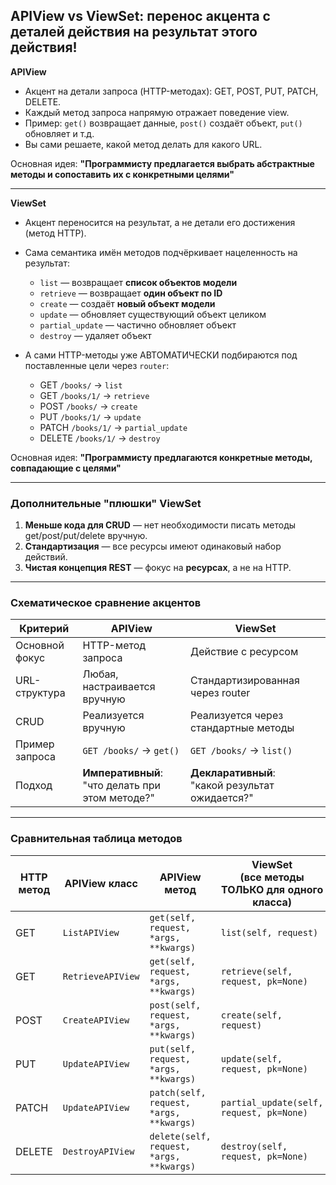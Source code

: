 ## APIView vs ViewSet: перенос акцента с деталей действия на результат этого действия!

**APIView**

* Акцент на детали запроса (HTTP-методах): GET, POST, PUT, PATCH, DELETE.
* Каждый метод запроса напрямую отражает поведение view.
* Пример: `get()` возвращает данные, `post()` создаёт объект, `put()` обновляет и т.д.
* Вы сами решаете, какой метод делать для какого URL.

Основная идея: **"Программисту предлагается выбрать абстрактные методы и сопоставить их с конкретными целями"**

---

**ViewSet**

* Акцент переносится на результат, а не детали его достижения (метод HTTP).

* Сама семантика имён методов подчёркивает нацеленность на результат:

  * `list` — возвращает **список объектов модели**
  * `retrieve` — возвращает **один объект по ID**
  * `create` — создаёт **новый объект модели**
  * `update` — обновляет существующий объект целиком
  * `partial_update` — частично обновляет объект
  * `destroy` — удаляет объект

* А сами HTTP-методы уже АВТОМАТИЧЕСКИ подбираются под поставленные цели через `router`:

  * GET `/books/` → `list`
  * GET `/books/1/` → `retrieve`
  * POST `/books/` → `create`
  * PUT `/books/1/` → `update`
  * PATCH `/books/1/` → `partial_update`
  * DELETE `/books/1/` → `destroy`

Основная идея: **"Программисту предлагаются конкретные методы, совпадающие с целями"**

---

### Дополнительные "плюшки" ViewSet

1. **Меньше кода для CRUD** — нет необходимости писать методы get/post/put/delete вручную.
2. **Стандартизация** — все ресурсы имеют одинаковый набор действий.
3. **Чистая концепция REST** — фокус на **ресурсах**, а не на HTTP.

---

### Схематическое сравнение акцентов

| Критерий       | APIView                                             | ViewSet                                             |
| -------------- |-----------------------------------------------------|-----------------------------------------------------|
| Основной фокус | HTTP-метод запроса                                  | Действие с ресурсом                                 |
| URL-структура  | Любая, настраивается вручную                        | Стандартизированная через router                    |
| CRUD           | Реализуется вручную                                 | Реализуется через стандартные методы                |
| Пример запроса | `GET /books/` → `get()`                             | `GET /books/` → `list()`                            |
| Подход         | **Императивный**: <br>"что делать при этом методе?" | **Декларативный**: <br>"какой результат ожидается?" |

---


### Сравнительная таблица методов

| HTTP метод | APIView класс     | APIView метод                            | ViewSet <br>(все методы ТОЛЬКО для одного класса) |
| ---------- | ----------------- | ---------------------------------------- |---------------------------------------------------|
| GET        | `ListAPIView`     | `get(self, request, *args, **kwargs)`    | `list(self, request)`                             |
| GET        | `RetrieveAPIView` | `get(self, request, *args, **kwargs)`    | `retrieve(self, request, pk=None)`                |
| POST       | `CreateAPIView`   | `post(self, request, *args, **kwargs)`   | `create(self, request)`                           |
| PUT        | `UpdateAPIView`   | `put(self, request, *args, **kwargs)`    | `update(self, request, pk=None)`                  |
| PATCH      | `UpdateAPIView`   | `patch(self, request, *args, **kwargs)`  | `partial_update(self, request, pk=None)`          |
| DELETE     | `DestroyAPIView`  | `delete(self, request, *args, **kwargs)` | `destroy(self, request, pk=None)`                 |

